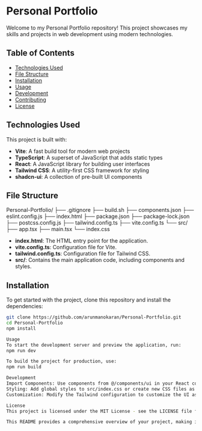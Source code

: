 # Personal Portfolio

Welcome to my Personal Portfolio repository! This project showcases my skills and projects in web development using modern technologies.

## Table of Contents

- [Technologies Used](#technologies-used)
- [File Structure](#file-structure)
- [Installation](#installation)
- [Usage](#usage)
- [Development](#development)
- [Contributing](#contributing)
- [License](#license)

## Technologies Used

This project is built with:

- **Vite**: A fast build tool for modern web projects
- **TypeScript**: A superset of JavaScript that adds static types
- **React**: A JavaScript library for building user interfaces
- **Tailwind CSS**: A utility-first CSS framework for styling
- **shadcn-ui**: A collection of pre-built UI components

## File Structure

Personal-Portfolio/
├── .gitignore
├── build.sh
├── components.json
├── eslint.config.js
├── index.html
├── package.json
├── package-lock.json
├── postcss.config.js
├── tailwind.config.ts
├── vite.config.ts
└── src/
├── app.tsx
├── main.tsx
└── index.css

- **index.html**: The HTML entry point for the application.
- **vite.config.ts**: Configuration file for Vite.
- **tailwind.config.ts**: Configuration file for Tailwind CSS.
- **src/**: Contains the main application code, including components and styles.

## Installation

To get started with the project, clone this repository and install the dependencies:

```bash
git clone https://github.com/arunmanokaran/Personal-Portfolio.git
cd Personal-Portfolio
npm install

Usage
To start the development server and preview the application, run:
npm run dev

To build the project for production, use:
npm run build

Development
Import Components: Use components from @/components/ui in your React components.
Styling: Add global styles to src/index.css or create new CSS files as needed. Use Tailwind classes for styling components.
Customization: Modify the Tailwind configuration to customize the UI as per your requirements.

License
This project is licensed under the MIT License - see the LICENSE file for details.

This README provides a comprehensive overview of your project, making it easy for others to understand and contribute.